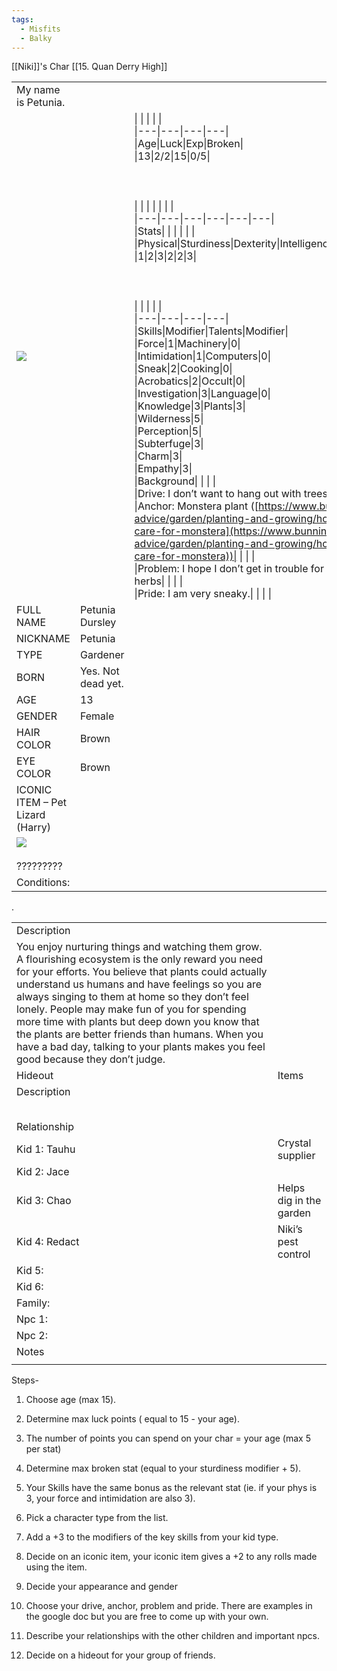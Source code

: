 ```yaml
---
tags:
  - Misfits
  - Balky
---
```

[[Niki]]'s Char
[[15. Quan Derry High]]

|   |   |   |
|---|---|---|
|My name is Petunia.|   |   |
|![](https://lh7-us.googleusercontent.com/y9c05jS0pAM9fc54I7fLHqCDXNp39PH_OrsQDoqilxmgsJOJX6_P8l66pK9YlZdT-5OHFapn6FP-67SpxI6G-wSH39mE3ylm2QHvTpJqMMDaYeFaPumZW_DatjOsj9kX8CHUjjfB2Qlfe3y2aYzvuA)|   |\|   \|   \|   \|   \|<br>\|---\|---\|---\|---\|<br>\|Age\|Luck\|Exp\|Broken\|<br>\|13\|2/2\|15\|0/5\|<br><br>  <br><br>\|   \|   \|   \|   \|   \|   \|<br>\|---\|---\|---\|---\|---\|---\|<br>\|Stats\|   \|   \|   \|   \|   \|<br>\|Physical\|Sturdiness\|Dexterity\|Intelligence\|Wisdom\|Charisma\|<br>\|1\|2\|3\|2\|2\|3\|<br><br>  <br><br>\|   \|   \|   \|   \|<br>\|---\|---\|---\|---\|<br>\|Skills\|Modifier\|Talents\|Modifier\|<br>\|Force\|1\|Machinery\|0\|<br>\|Intimidation\|1\|Computers\|0\|<br>\|Sneak\|2\|Cooking\|0\|<br>\|Acrobatics\|2\|Occult\|0\|<br>\|Investigation\|3\|Language\|0\|<br>\|Knowledge\|3\|Plants\|3\|<br>\|Wilderness\|5\|<br>\|Perception\|5\|<br>\|Subterfuge\|3\|<br>\|Charm\|3\|<br>\|Empathy\|3\|<br>\|Background\|   \|   \|   \|<br>\|Drive: I don’t want to hang out with trees all the time.\|   \|   \|   \|<br>\|Anchor: Monstera plant ([https://www.bunnings.com.au/diy-advice/garden/planting-and-growing/how-to-grow-and-care-for-monstera](https://www.bunnings.com.au/diy-advice/garden/planting-and-growing/how-to-grow-and-care-for-monstera))\|   \|   \|   \|<br>\|Problem: I hope I don’t get in trouble for growing my “special” herbs\|   \|   \|   \|<br>\|Pride: I am very sneaky.\|   \|   \|   \||
|FULL NAME|Petunia Dursley|
|NICKNAME|Petunia|
|TYPE|Gardener|
|BORN|Yes. Not dead yet.|
|AGE|13|
|GENDER|Female|
|HAIR COLOR|Brown|
|EYE COLOR|Brown|
|ICONIC ITEM – Pet Lizard (Harry)|   |
|![](https://lh7-us.googleusercontent.com/MPNQ_xMT9VvQNkCYOqFR2xpvj2v1Ia7TpbXYdRdKs_w1IzmOOkm3PS17GOjXBEL30_Rp27xvPXJnUG4LuHiQg49YgXPgZQ5jQHjVpznvnhALBUrCvd6h3jxLywX2EC4pJsS_l3t-xfV8MJpYpGUjbw)<br><br>?????????|   |
|Conditions:|   |

.

|   |   |
|---|---|
|Description|   |
|You enjoy nurturing things and watching them grow. A flourishing ecosystem is the only reward you need for your efforts. You believe that plants could actually understand us humans and have feelings so you are always singing to them at home so they don’t feel lonely. People may make fun of you for spending more time with plants but deep down you know that the plants are better friends than humans. When you have a bad day, talking to your plants makes you feel good because they don’t judge.|   |
|Hideout|Items|
|Description||
||
||
||
||
||
|Relationship|   |
|Kid 1: Tauhu|Crystal supplier|
|Kid 2: Jace||
|Kid 3: Chao|Helps dig in the garden|
|Kid 4: Redact|Niki’s pest control|
|Kid 5:||
|Kid 6:||
|Family:||
|Npc 1:||
|Npc 2:||
|Notes|   |
||   |

  
  

Steps-

1. Choose age (max 15).
    
2. Determine max luck points ( equal to 15 - your age).
    
3. The number of points you can spend on your char = your age (max 5 per stat)
    
4. Determine max broken stat (equal to your sturdiness modifier + 5).
    
5. Your Skills have the same bonus as the relevant stat (ie. if your phys is 3, your force and intimidation are also 3).
    
6. Pick a character type from the list.
    
7. Add a +3 to the modifiers of the key skills from your kid type.
    
8. Decide on an iconic item, your iconic item gives a +2 to any rolls made using the item. 
    
9. Decide your appearance and gender
    
10. Choose your drive, anchor, problem and pride. There are examples in the google doc but you are free to come up with your own. 
    
11. Describe your relationships with the other children and important npcs.
    
12. Decide on a hideout for your group of friends.